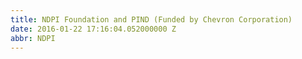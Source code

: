 ```yaml
---
title: NDPI Foundation and PIND (Funded by Chevron Corporation)
date: 2016-01-22 17:16:04.052000000 Z
abbr: NDPI
---
```

